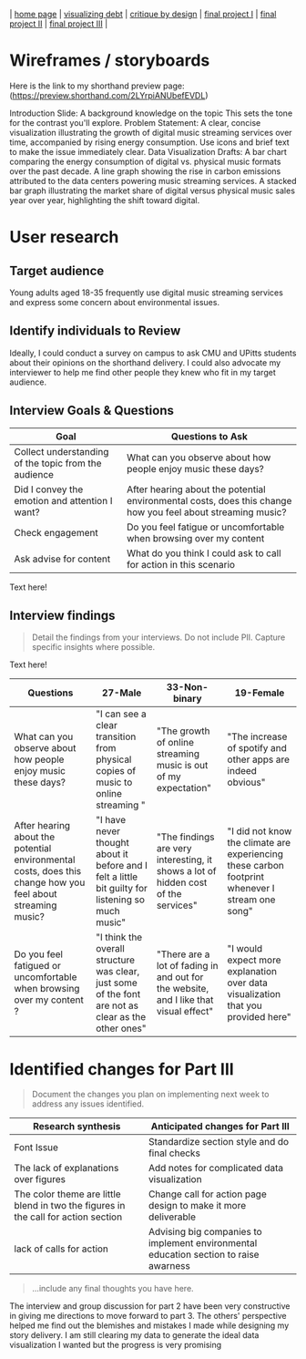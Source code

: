 | [home page](https://yuchengtaka.github.io/Portfolio/) | [visualizing debt](dataviz2.md) | [critique by design](Assignment34.md) | [final project I](Final_Project_Yucheng.md) | [final project II](Final_Project_Part2_Yucheng.md) | [final project III](Final_Project_Part3_Yucheng.md) |

# Wireframes / storyboards

Here is the link to my shorthand preview page: (https://preview.shorthand.com/2LYrpiANUbefEVDL)

Introduction Slide: A background knowledge on the topic This sets the tone for the contrast you'll explore.
Problem Statement: A clear, concise visualization illustrating the growth of digital music streaming services over time, accompanied by rising energy consumption. Use icons and brief text to make the issue immediately clear.
Data Visualization Drafts:
A bar chart comparing the energy consumption of digital vs. physical music formats over the past decade.
A line graph showing the rise in carbon emissions attributed to the data centers powering music streaming services.
A stacked bar graph illustrating the market share of digital versus physical music sales year over year, highlighting the shift toward digital.

# User research 

## Target audience


Young adults aged 18-35 frequently use digital music streaming services and express some concern about environmental issues. 

## Identify individuals to Review
Ideally, I could conduct a survey on campus to ask CMU and UPitts students about their opinions on the shorthand delivery. I could also advocate my interviewer to help me find other people they knew who fit in my target audience. 

## Interview Goals & Questions

| Goal | Questions to Ask |
|------|------------------|
|   Collect understanding of the topic from the audience |    What can you observe about how people enjoy music these days?               |
|   Did I convey the emotion and attention I want?    | After hearing about the potential environmental costs, does this change how you feel about streaming music?                 |
|   Check engagement   |   Do you feel fatigue or uncomfortable when browsing over my content               |
|   Ask advise for content   |      What do you think I could ask to call for action in this scenario            |

Text here!

## Interview findings
> Detail the findings from your interviews.  Do not include PII.  Capture specific insights where possible.

Text here!

| Questions               | 27-Male | 33-Non-binary| 19-Female|
|-------------------------|--------------------------------|-------------|-------------|
| What can you observe about how people enjoy music these days?  | "I can see a clear transition from physical copies of music to online streaming " | "The growth of online streaming music is out of my expectation"            |"The increase of spotify and other apps are indeed obvious"             |
| After hearing about the potential environmental costs, does this change how you feel about streaming music? |   "I have never thought about it before and I felt a little bit guilty for listening so much music"  | "The findings are very interesting, it shows a lot of hidden cost of the services"             | "I did not know the climate are experiencing these carbon footprint whenever I stream one song"            |
| Do you feel fatigued or uncomfortable when browsing over my content ? |"I think the overall structure was clear, just some of the font are not as clear as the other ones"                                |  "There are a lot of fading in and out for the website, and I like that visual effect"           | "I would expect more explanation over data visualization that you provided here"           |


# Identified changes for Part III
> Document the changes you plan on implementing next week to address any issues identified.  


| Research synthesis                       | Anticipated changes for Part III                                                |
|------------------------------------------|---------------------------------------------------------------------------------|
| Font Issue | Standardize section style and do final checks |
| The lack of explanations over figures | Add notes for complicated data visualization                                                                                |
| The color theme are little blend in two the figures in the call for action section                                         |   Change call for action page design to make it more deliverable                                                                              | Think of better colorways or change the background to make the actions clear
|          lack of calls for action      |   Advising big companies to implement environmental education  section to raise awarness                                                                             |

> ...include any final thoughts you have here. 

The interview and group discussion for part 2 have been very constructive in giving me directions to move forward to part 3. The others' perspective helped me find out the blemishes and mistakes I made while designing my story delivery.  I am still clearing my data to generate the ideal data visualization I wanted but the progress is very promising


